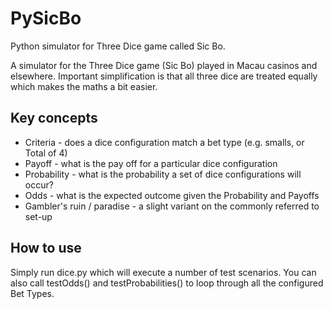 # PySicBo
Python simulator for Three Dice game called Sic Bo.

A simulator for the Three Dice game (Sic Bo) played in Macau casinos and elsewhere.
Important simplification is that all three dice are treated equally which makes the maths a bit easier.

## Key concepts ##
- Criteria - does a dice configuration match a bet type (e.g. smalls, or Total of 4)
- Payoff - what is the pay off for a particular dice configuration
- Probability - what is the probability a set of dice configurations will occur?
- Odds - what is the expected outcome given the Probability and Payoffs
- Gambler's ruin / paradise - a slight variant on the commonly referred to set-up

## How to use ##

Simply run dice.py which will execute a number of test scenarios. You can also call testOdds() and testProbabilities() to loop through all the configured Bet Types.
